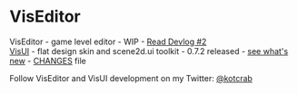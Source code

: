 VisEditor
=========

VisEditor - game level editor - WIP - [Read Devlog #2](http://kotcrab.com/blog/2015/02/06/viseditor-devlog-number-2/) <br>
[VisUI](https://github.com/kotcrab/VisEditor/wiki/VisUI) - flat design skin and scene2d.ui toolkit - 0.7.2 released - [see what's new](http://kotcrab.com/blog/2015/04/16/visui-072-released/) - [CHANGES](https://github.com/kotcrab/VisEditor/blob/master/UI/CHANGES) file

Follow VisEditor and VisUI development on my Twitter: [@kotcrab](https://twitter.com/kotcrab)
